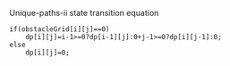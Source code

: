 Unique-paths-ii state transition equation

    if(obstacleGrid[i][j]==0)
        dp[i][j]=i-1>=0?dp[i-1][j]:0+j-1>=0?dp[i][j-1]:0;
    else
        dp[i][j]=0;
